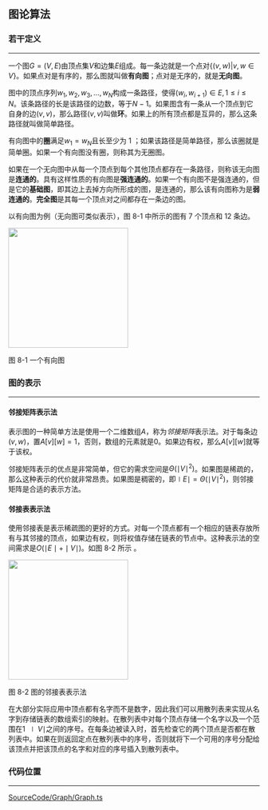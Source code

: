 <!-- @format -->

## 图论算法

### 若干定义

---

一个图$G=(V,E)$由顶点集$V$和边集$E$组成。每一条边就是一个点对$\{(v,w)|v,w \in V \}$。如果点对是有序的，那么图就叫做**有向图**；点对是无序的，就是**无向图**。

图中的顶点序列$w_1,w_2,w_3,...,w_N$构成一条路径，使得$(w_i,w_{i+1}) \in E,1 \leq i \leq N$。该条路径的长是该路径的边数，等于$N-1$。如果图含有一条从一个顶点到它自身的边$(v,v)$，那么路径$(v,v)$叫做**环**。如果上的所有顶点都是互异的，那么这条路径就叫做简单路径。

有向图中的**圈**满足$w_1=w_N$且长至少为 $1$ ；如果该路径是简单路径，那么该圈就是简单圈。如果一个有向图没有圈，则称其为无圈图。

如果在一个无向图中从每一个顶点到每个其他顶点都存在一条路径，则称该无向图是**连通的**。具有这样性质的有向图是**强连通的**。如果一个有向图不是强连通的，但是它的**基础图**，即其边上去掉方向所形成的图，是连通的，那么该有向图称为是**弱连通的**。**完全图**是其每一个顶点对之间都存在一条边的图。

以有向图为例（无向图可类似表示），图 8-1 中所示的图有 $7$ 个顶点和 $12$ 条边。

<image   height="240" src="../../../Assets/Images/ch8/8-1.png"/>

图 8-1 一个有向图

### 图的表示

---

#### 邻接矩阵表示法

表示图的一种简单方法是使用一个二维数组$A$，称为*邻接矩阵*表示法。对于每条边$(v,w)$，置$A[v][w]=1$，否则，数组的元素就是$0$。如果边有权，那么$A[v][w]$就等于该权。

邻接矩阵表示的优点是非常简单，但它的需求空间是$\Theta(\mid V \mid^2)$。如果图是稀疏的，那么这种表示的代价就非常昂贵。如果图是稠密的，即$\mid E \mid = \Theta(\mid V \mid^2)$，则邻接矩阵是合适的表示方法。

#### 邻接表表示法

使用邻接表是表示稀疏图的更好的方式。对每一个顶点都有一个相应的链表存放所有与其邻接的顶点，如果边有权，则将权值存储在链表的节点中。这种表示法的空间需求是$O(\mid E \mid+\mid V \mid)$。如图 8-2 所示 。

<image  height="240" src="../../../Assets/Images/ch8/8-2.png"/>

图 8-2 图的邻接表表示法

在大部分实际应用中顶点都有名字而不是数字，因此我们可以用散列表来实现从名字到存储链表的数组索引的映射。在散列表中对每个顶点存储一个名字以及一个范围在$1~\mid V \mid$之间的序号。在每条边被读入时，首先检查它的两个顶点是否都在散列表中。如果在则返回定点在散列表中的序号，否则就将下一个可用的序号分配给该顶点并把该顶点的名字和对应的序号插入到散列表中。

### 代码位置

---

[SourceCode/Graph/Graph.ts](../../../SourceCode/Graph/Graph.ts)
